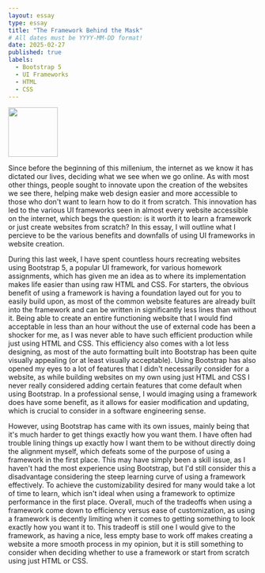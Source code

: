 ```yaml
---
layout: essay
type: essay
title: "The Framework Behind the Mask"
# All dates must be YYYY-MM-DD format!
date: 2025-02-27
published: true
labels:
  - Bootstrap 5
  - UI Frameworks
  - HTML
  - CSS
---
```


<img width="100px" class="rounded float-start pe-4" src="../img/boostrap-icons.svg">

Since before the beginning of this millenium, the internet as we know it has dictated our lives, deciding what we see when we go online. As with most other things, people sought to innovate upon the creation of the websites we see there, helping make web design easier and more accessible to those who don't want to learn how to do it from scratch. This innovation has led to the various UI frameworks seen in almost every website accessible on the internet, which begs the question: is it worth it to learn a framework or just create websites from scratch? In this essay, I will outline what I percieve to be the various benefits and downfalls of using UI frameworks in website creation.

During this last week, I have spent countless hours recreating websites using Bootstrap 5, a popular UI framework, for various homework assignments, which has given me an idea as to where its implementation makes life easier than using raw HTML and CSS. For starters, the obvious benefit of using a framework is having a foundation layed out for you to easily build upon, as most of the common website features are already built into the framework and can be written in significantly less lines than without it. Being able to create an entire functioning website that I would find acceptable in less than an hour without the use of external code has been a shocker for me, as I was never able to have such efficient production while just using HTML and CSS. This efficiency also comes with a lot less designing, as most of the auto formatting built into Bootstrap has been quite visually appealing (or at least visually acceptable). Using Bootstrap has also opened my eyes to a lot of features that I didn't necessarily consider for a website, as while building websites on my own using just HTML and CSS I never really considered adding certain features that come default when using Bootstrap. In a professional sense, I would imaging using a framework does have some benefit, as it allows for easier modification and updating, which is crucial to consider in a software engineering sense.

However, using Bootstrap has came with its own issues, mainly being that it's much harder to get things exactly how you want them. I have often had trouble lining things up exactly how I want them to be without directly doing the alignment myself, which defeats some of the purpose of using a framework in the first place. This may have simply been a skill issue, as I haven't had the most experience using Bootstrap, but I'd still consider this a disadvantage considering the steep learning curve of using a framework effectively. To achieve the customizability desired for many would take a lot of time to learn, which isn't ideal when using a framework to optimize performance in the first place. Overall, much of the tradeoffs when using a framework come down to efficiency versus ease of customization, as using a framework is decently limiting when it comes to getting something to look exactly how you want it to. This tradeoff is still one I would give to the framework, as having a nice, less empty base to work off makes creating a website a more smooth process in my opinion, but it is still something to consider when deciding whether to use a framework or start from scratch using just HTML or CSS.
